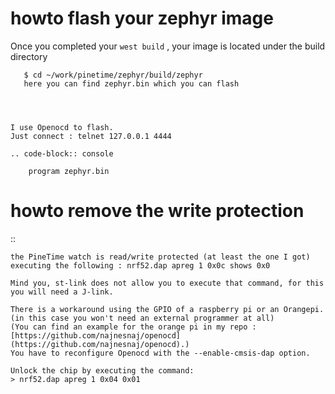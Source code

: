 # howto flash your zephyr image

Once you completed your `west build` , your image is located under the build directory

```
   $ cd ~/work/pinetime/zephyr/build/zephyr
   here you can find zephyr.bin which you can flash




I use Openocd to flash.
Just connect : telnet 127.0.0.1 4444

.. code-block:: console

    program zephyr.bin
```

# howto remove the write protection

::

    the PineTime watch is read/write protected (at least the one I got)
    executing the following : nrf52.dap apreg 1 0x0c shows 0x0

    Mind you, st-link does not allow you to execute that command, for this you will need a J-link.

    There is a workaround using the GPIO of a raspberry pi or an Orangepi. (in this case you won't need an external programmer at all)
    (You can find an example for the orange pi in my repo :[https://github.com/najnesnaj/openocd](https://github.com/najnesnaj/openocd).)
    You have to reconfigure Openocd with the --enable-cmsis-dap option.

    Unlock the chip by executing the command:
    > nrf52.dap apreg 1 0x04 0x01
